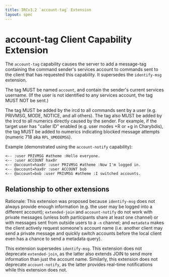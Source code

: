 ```yaml
---
title: IRCv3.2 `account-tag` Extension
layout: spec
---
```

# account-tag Client Capability Extension

The `account-tag` capability causes the server to add a message-tag containing
the command sender's services account to commands sent to the client that has
requested this capability. It supersedes the `identify-msg` extension.

The tag MUST be named `account`, and contain the sender's current services
username. (If the user is not identified to any services account, the tag MUST
NOT be sent.)

The tag MUST be added by the ircd to all commands sent by a user (e.g. PRIVMSG,
MODE, NOTICE, and all others). The tag also MUST be added by the ircd to all
numerics directly caused by the sender. For example, if the target user has
"caller ID" enabled (e.g. user modes +R or +g in Charybdis), the tag MUST be
added to numerics indicating blocked message attempts (numeric 718 aka
`RPL_UMODEMSG`).

Example (demonstrated using the `account-notify` capability):

    <-- :user PRIVMSG #atheme :Hello everyone.
    <-- :user ACCOUNT hax0r
    <-- @account=hax0r :user PRIVMSG #atheme :Now I'm logged in.
    <-- @account=hax0r :user ACCOUNT bob
    <-- @account=bob :user PRIVMSG #atheme :I switched accounts.

## Relationship to other extensions

Rationale: This extension was proposed because `identify-msg` does not always
provide enough information (e.g. the user may be logged into a different
account); `extended-join` and `account-notify` do not work with private
messages (unless both participants share at least one channel) or with messages
sent from outside users to a `-n` channel; and `metadata` makes the client
actively request someone's account name (i.e. another client may send a private
message and quickly switch accounts before the local client even has a chance
to send a metadata query).

This extension supersedes `identify-msg`. This extension does not deprecate
`extended-join`, as the latter also extends JOIN to send more information than
just the account name. Similarly, this extension does not deprecate
`account-notify`, as the latter provides real-time notifications while this
extension does not.
